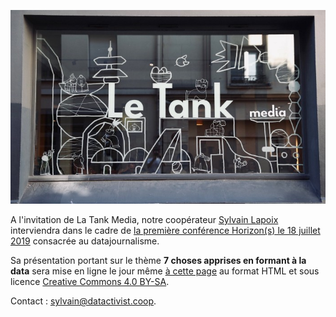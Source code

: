 ![](./img/letank_facade.jpeg)

A l'invitation de La Tank Media, notre coopérateur [Sylvain Lapoix](https://twitter.com/SylvainLapoix) interviendra dans le cadre de [la première conférence Horizon(s) le 18 juillet 2019](https://medium.com/letank-media/horizon-s-repenser-les-m%C3%A9tiers-et-organisations-pour-mieux-r%C3%A9inventer-les-m%C3%A9dias-e5b4ab1a733b) consacrée au datajournalisme.

Sa présentation portant sur le thème **7 choses apprises en formant à la data** sera mise en ligne le jour même [à cette page](https://datactivist.coop/letankmedia_confddj/) au format HTML et sous licence [Creative Commons 4.0 BY-SA](https://creativecommons.org/licenses/by-sa/4.0/legalcode.fr).

Contact : [sylvain@datactivist.coop](mailto:sylvain@datactivist.coop).